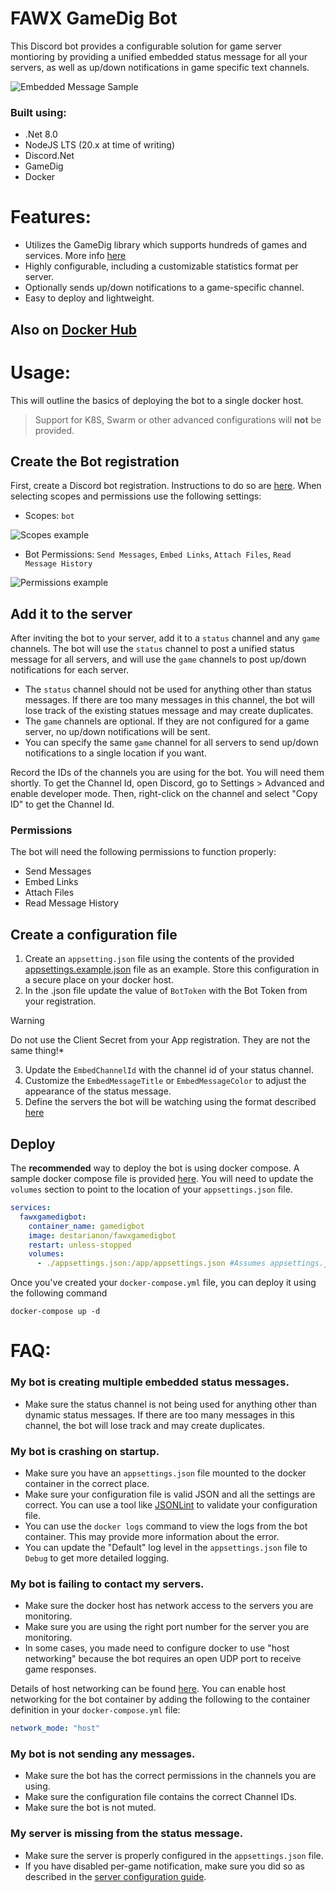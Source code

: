﻿# FAWX GameDig Bot

This Discord bot provides a configurable solution for game server montioring
by providing a unified embedded status message for all your
servers, as well as up/down notifications in game specific text channels.

![Embedded Message Sample](Docs/Images/sample-embed.png?raw=true "The Status Message")

### Built using:
+ .Net 8.0
+ NodeJS LTS (20.x at time of writing)
+ Discord.Net
+ GameDig
+ Docker


# Features:
+ Utilizes the GameDig library which supports hundreds of games and services. More info [here](https://github.com/gamedig/node-gamedig/tree/master)
+ Highly configurable, including a customizable statistics format per server.
+ Optionally sends up/down notifications to a game-specific channel.
+ Easy to deploy and lightweight.

## Also on [Docker Hub](https://hub.docker.com/repository/docker/destarianon/fawxgamedigbot/general)

# Usage:
This will outline the basics of deploying the bot to a single docker host.
> Support for K8S, Swarm or other advanced configurations will **not** be provided.


## Create the Bot registration
First, create a Discord bot registration. Instructions to do so are [here](https://discordpy.readthedocs.io/en/stable/discord.html). When selecting scopes and permissions use the following settings:
+ Scopes: `bot`


![Scopes example](Docs/Images/sample-scopes.png?raw=true "Bot scopes settings")


+ Bot Permissions: `Send Messages`, `Embed Links`, `Attach Files`, `Read Message History`


![Permissions example](Docs/Images/sample-permissions.png?raw=true "Bot permissions settings")

## Add it to the server
After inviting the bot to your server, add it to a `status` channel and any `game` channels. The bot will use the `status` channel to post a unified status message for all servers, and will use the `game` channels to post up/down notifications for each server.
+ The `status` channel should not be used for anything other than status messages. If there are too many messages in this channel, the bot will lose track of the existing statues message and may create duplicates.
+ The `game` channels are optional. If they are not configured for a game server, no up/down notifications will be sent.
+ You can specify the same `game` channel for all servers to send up/down notifications to a single location if you want.

Record the IDs of the channels you are using for the bot. You will need them shortly.
To get the Channel Id, open Discord, go to Settings > Advanced and enable developer mode. Then, right-click on the channel and select "Copy ID" to get the Channel Id.

### Permissions
The bot will need the following permissions to function properly:
+ Send Messages
+ Embed Links
+ Attach Files
+ Read Message History

## Create a configuration file
1. Create an `appsetting.json` file using the contents of the provided [appsettings.example.json](appsettings.example.json) file as an example. Store this configuration in a secure place on your docker host.
2. In the .json file update the value of `BotToken` with the Bot Token from your registration.
> [!WARNING]
> Do not use the Client Secret from your App registration. They are not the same thing!*
3. Update the `EmbedChannelId` with the channel id of your status channel.
4. Customize the `EmbedMessageTitle` or `EmbedMessageColor` to adjust the appearance of the status message.
5. Define the servers the bot will be watching using the format described [here](Docs/Servers.MD)

## Deploy
The **recommended** way to deploy the bot is using docker compose. A sample docker compose file is provided [here](docker-compose.yml). You will need to update the `volumes` section to point to the location of your `appsettings.json` file.
```yaml
services:
  fawxgamedigbot:
    container_name: gamedigbot
    image: destarianon/fawxgamedigbot
    restart: unless-stopped
    volumes:
      - ./appsettings.json:/app/appsettings.json #Assumes appsettings.json is in the same directory as the docker-compose.yml file
```

Once you've created your `docker-compose.yml` file, you can deploy it using the following command
```shell
docker-compose up -d
```

# FAQ:
### My bot is creating multiple embedded status messages.
+ Make sure the status channel is not being used for anything other than dynamic status messages. If there are too many messages in this channel, the bot will lose track and may create duplicates.

### My bot is crashing on startup.
+ Make sure you have an `appsettings.json` file mounted to the docker container in the correct place.
+ Make sure your configuration file is valid JSON and all the settings are correct. You can use a tool like [JSONLint](https://jsonlint.com/) to validate your configuration file.
+ You can use the `docker logs` command to view the logs from the bot container. This may provide more information about the error.
+ You can update the "Default" log level in the `appsettings.json` file to `Debug` to get more detailed logging.

### My bot is failing to contact my servers.
+ Make sure the docker host has network access to the servers you are monitoring.
+ Make sure you are using the right port number for the server you are monitoring.
+ In some cases, you made need to configure docker to use "host networking" because the bot requires an open UDP port to receive game responses. 

Details of host networking can be found [here](https://docs.docker.com/network/host/). You can enable host networking for the bot container by adding the following to the container definition in your `docker-compose.yml` file:
```yaml 
network_mode: "host"
```

### My bot is not sending any messages.
+ Make sure the bot has the correct permissions in the channels you are using.
+ Make sure the configuration file contains the correct Channel IDs.
+ Make sure the bot is not muted.

### My server is missing from the status message.
+ Make sure the server is properly configured in the `appsettings.json` file.
+ If you have disabled per-game notification, make sure you did so as described in the [server configuration guide](Docs/Servers.MD#server-configuration).
